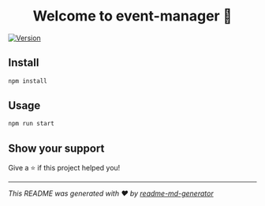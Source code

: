 <h1 align="center">Welcome to event-manager 👋</h1>
<p>
  <a href="https://www.npmjs.com/package/event-manager" target="_blank">
    <img alt="Version" src="https://img.shields.io/npm/v/event-manager.svg">
  </a>
</p>

## Install

```sh
npm install
```

## Usage

```sh
npm run start
```

## Show your support

Give a ⭐️ if this project helped you!

***
_This README was generated with ❤️ by [readme-md-generator](https://github.com/kefranabg/readme-md-generator)_